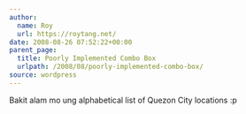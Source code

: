 ```yaml
---
author:
  name: Roy
  url: https://roytang.net/
date: 2008-08-26 07:52:22+00:00
parent_page:
  title: Poorly Implemented Combo Box
  urlpath: /2008/08/poorly-implemented-combo-box/
source: wordpress
---
```


Bakit alam mo ung alphabetical list of Quezon City locations :p